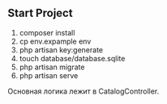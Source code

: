 

## Start Project

1. composer install
2. cp env.expample env
3. php artisan key:generate
4. touch database/database.sqlite
5. php artisan migrate
6. php artisan serve

Основная логика лежит в CatalogController. 


